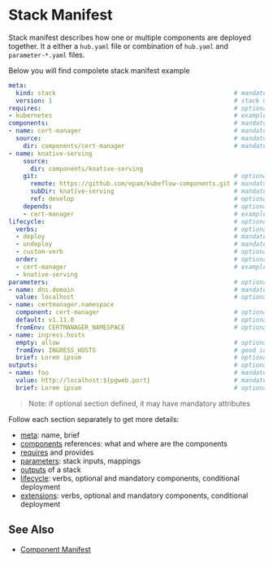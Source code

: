 # Stack Manifest

Stack manifest describes how one or multiple components are deployed together. It a either a `hub.yaml` file or combination of `hub.yaml` and `parameter-*.yaml` files.

Below you will find compolete stack manifest example

```yaml
meta:
  kind: stack                                                 # mandatory, defines a stack manifest
  version: 1                                                  # stack manifest schema version
requires:                                                     # optional, list of requirements form environment
- kubernetes                                                  # example of stack requires
components:                                                   # mandatory, list of components
- name: cert-manager                                          # mandatory, name of the component
  source:                                                     # mandatory, component source
    dir: components/cert-manager                              # mandatory, local path where to find component
- name: knative-serving
    source:
      dir: components/knative-serving
    git:                                                      # optional, git source to download component from
      remote: https://github.com/epam/kubeflow-components.git # mandatory, git repository remote url
      subDir: knative-serving                                 # mandatory, subdirectory in the repository
      ref: develop                                            # optional, git reference (branch, tag, commit)
    depends:                                                  # optional, component dependency
    - cert-manager                                            # example of upstream dependency
lifecycle:                                                    # optional, lifecycle verbs
  verbs:                                                      # optional, list of verbs component supports (by default: deploy, undeploy)
  - deploy                                                    # mandatory, deploy verb
  - undeploy                                                  # mandatory, undeploy verb
  - custom-verb                                               # optional, custom verb
  order:                                                      # optional, order of deployment
  - cert-manager                                              # example of deployment order, if not defined then deployment order derived from components definitions
  - knative-serving
parameters:                                                   # optional, stack input parameters (best practice, split to separate file or files)
- name: dns.domain                                            # mandatory, parameter name
  value: localhost                                            # optional, value for parameter
- name: certmanager.namespace
  component: cert-manager                                     # optional, component name, if not defined then parameter is global for all components
  default: v1.11.0                                            # optional, default value for parameter
  fromEnv: CERTMANAGER_NAMESPACE                              # optional, parameter value is taken from environment variable, this approach allows not to store exact value in version control. Useful for sensitive parameters.
- name: ingress.hosts
  empty: allow                                                # optional, to highlight parameter that can be empty
  fromEnv: INGRESS_HOSTS                                      # good idea to pass value for empty parameters from environment variable
  brief: Lorem ipsum                                          # optional, brief description for parameter
outputs:                                                      # optional, stack output parameters
- name: foo                                                   # mandatory, output name
  value: http://localhost:${pgweb.port}                       # mandatory, output value, supports interpolation
  brief: Lorem ipsum                                          # optional, brief description for output       
```

> Note: if optional section defined, it may have mandatory attributes

Follow each section separately to get more details:

* [meta](./meta): name, brief
* [components](./components) references: what and where are the components
* [requires](./requires) and provides
* [parameters](./parameters): stack inputs, mappings
* [outputs](./outputs) of a stack
* [lifecycle](./lifecycle): verbs, optional and mandatory components, conditional deployment
* [extensions](./extensions): verbs, optional and mandatory components, conditional deployment

## See Also

* [Component Manifest](./component)

